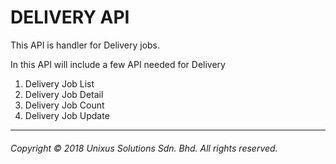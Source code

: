 # DELIVERY API

This API is handler for Delivery jobs.

In this API will include a few API needed for Delivery

1. Delivery Job List
2. Delivery Job Detail
3. Delivery Job Count
4. Delivery Job Update

---

###### Copyright © 2018 Unixus Solutions Sdn. Bhd. All rights reserved.



